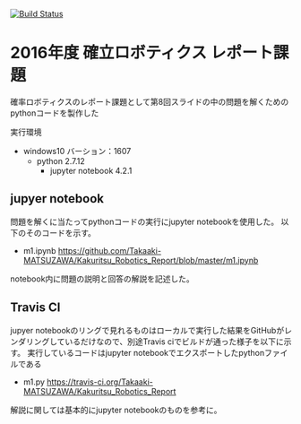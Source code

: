[![Build Status](https://travis-ci.org/Takaaki-MATSUZAWA/Kakuritsu_Robotics_Report.svg?branch=master)](https://travis-ci.org/Takaaki-MATSUZAWA/Kakuritsu_Robotics_Report)

# 2016年度 確立ロボティクス レポート課題

確率ロボティクスのレポート課題として第8回スライドの中の問題を解くためのpythonコードを製作した

実行環境
- windows10 バーション：1607
    - python 2.7.12
        - jupyter notebook 4.2.1

## jupyer notebook
問題を解くに当たってpythonコードの実行にjupyter notebookを使用した。
以下のそのコードを示す。

- m1.ipynb
https://github.com/Takaaki-MATSUZAWA/Kakuritsu_Robotics_Report/blob/master/m1.ipynb

notebook内に問題の説明と回答の解説を記述した。

## Travis CI
jupyer notebookのリングで見れるものはローカルで実行した結果をGitHubがレンダリングしているだけなので、別途Travis ciでビルドが通った様子を以下に示す。
実行しているコードはjupyter notebookでエクスポートしたpythonファイルである

- m1.py
https://travis-ci.org/Takaaki-MATSUZAWA/Kakuritsu_Robotics_Report

解説に関しては基本的にjupyter notebookのものを参考に。
